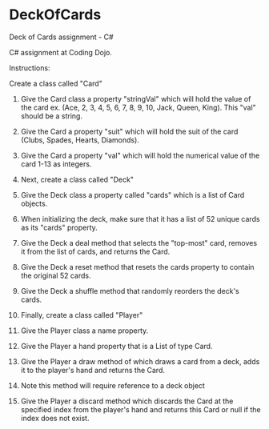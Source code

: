 # DeckOfCards
Deck of Cards assignment - C#


C# assignment at Coding Dojo. 

Instructions: 

Create a class called "Card"

1. Give the Card class a property "stringVal" which will hold the value of the card ex. (Ace, 2, 3, 4, 5, 6, 7, 8, 9, 10, Jack, Queen, King). This "val" should be a string.
2. Give the Card a property "suit" which will hold the suit of the card (Clubs, Spades, Hearts, Diamonds).
3. Give the Card a property "val" which will hold the numerical value of the card 1-13 as integers.
4. Next, create a class called "Deck"

1. Give the Deck class a property called "cards" which is a list of Card objects.
2. When initializing the deck, make sure that it has a list of 52 unique cards as its "cards" property.
3. Give the Deck a deal method that selects the "top-most" card, removes it from the list of cards, and returns the Card.
4. Give the Deck a reset method that resets the cards property to contain the original 52 cards.
5. Give the Deck a shuffle method that randomly reorders the deck's cards.
6. Finally, create a class called "Player"

1. Give the Player class a name property.
2. Give the Player a hand property that is a List of type Card.
3. Give the Player a draw method of which draws a card from a deck, adds it to the player's hand and returns the Card.
4. Note this method will require reference to a deck object
5. Give the Player a discard method which discards the Card at the specified index from the player's hand and returns this Card or null if the index does not exist.
